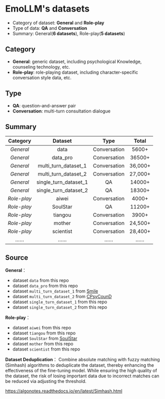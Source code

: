 # EmoLLM's datasets

* Category of dataset: **General** and **Role-play**
* Type of data: **QA** and **Conversation**
* Summary: General(**6 datasets**), Role-play(**5 datasets**)

 ## Category
* **General**: generic dataset, including psychological Knowledge, counseling technology, etc.
* **Role-play**: role-playing dataset, including character-specific conversation style data, etc.

## Type
* **QA**: question-and-answer pair
* **Conversation**: multi-turn consultation dialogue

## Summary

|   Category  |        Dataset        |     Type     |  Total  |
| :---------: | :-------------------: | :----------: | :-----: |
|  *General*  |         data          | Conversation |  5600+  |
|  *General*  |       data_pro        | Conversation | 36500+  |
|  *General*  | multi_turn_dataset_1  | Conversation | 36,000+ |
|  *General*  | multi_turn_dataset_2  | Conversation | 27,000+ |
|  *General*  | single_turn_dataset_1 |      QA      | 14000+  |
|  *General*  | single_turn_dataset_2 |      QA      | 18300+  |
| *Role-play* |         aiwei         | Conversation |  4000+  |
| *Role-play* |       SoulStar        |      QA      | 11200+  |
| *Role-play* |        tiangou        | Conversation |  3900+  |
| *Role-play* |        mother         | Conversation | 24,500+ |
| *Role-play* |       scientist       | Conversation | 28,400+ |
|     ……      |          ……           |      ……      |   ……    |


## Source
**General**：
* dataset `data` from this repo
* dataset `data_pro` from this repo
* dataset `multi_turn_dataset_1` from [Smile](https://github.com/qiuhuachuan/smile)
* dataset `multi_turn_dataset_2` from [CPsyCounD](https://github.com/CAS-SIAT-XinHai/CPsyCoun)
* dataset `single_turn_dataset_1` from this repo
* dataset `single_turn_dataset_2` from this repo

**Role-play**：
* dataset `aiwei` from this repo
* dataset `tiangou` from this repo
* dataset `SoulStar` from [SoulStar](https://github.com/Nobody-ML/SoulStar)
* dataset `mother` from this repo
* dataset `scientist` from this repo

**Dataset Deduplication**：
Combine absolute matching with fuzzy matching (Simhash) algorithms to deduplicate the dataset, thereby enhancing the effectiveness of the fine-tuning model. While ensuring the high quality of the dataset, the risk of losing important data due to incorrect matches can be reduced via adjusting the threshold.

https://algonotes.readthedocs.io/en/latest/Simhash.html

